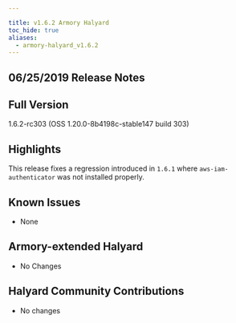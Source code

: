 ```yaml
---

title: v1.6.2 Armory Halyard
toc_hide: true
aliases:
  - armory-halyard_v1.6.2
---
```


## 06/25/2019 Release Notes

## Full Version
1.6.2-rc303 (OSS 1.20.0-8b4198c-stable147 build 303)

## Highlights

This release fixes a regression introduced in `1.6.1` where `aws-iam-authenticator` was not installed properly. 

## Known Issues

- None

## Armory-extended Halyard 
 - No Changes

##  Halyard Community Contributions
 - No changes
